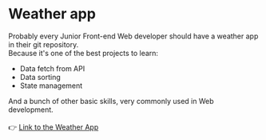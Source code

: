 # Weather app
Probably every Junior Front-end Web developer should have a weather app in their git repository.<br>
Because it's one of the best projects to learn:

- Data fetch from API
- Data sorting
- State management

And a bunch of other basic skills, very commonly used in Web development.
<br>
<br>
👉 [Link to the Weather App](https://react-vite-weather-app-fawn.vercel.app/)

